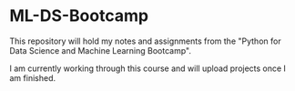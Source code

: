 # ML-DS-Bootcamp
This repository will hold my notes and assignments from the "Python for Data Science and Machine Learning Bootcamp".

I am currently working through this course and will upload projects once I am finished.
